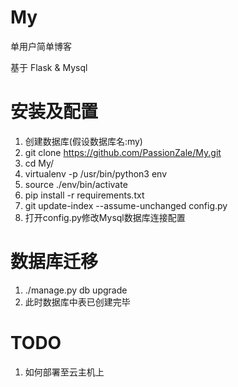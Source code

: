 # My
单用户简单博客

基于 Flask &amp; Mysql

# 安装及配置
1. 创建数据库(假设数据库名:my)
2. git clone https://github.com/PassionZale/My.git
3. cd My/
4. virtualenv -p /usr/bin/python3 env
5. source ./env/bin/activate
6. pip install -r requirements.txt
7. git update-index --assume-unchanged config.py
8. 打开config.py修改Mysql数据库连接配置 

# 数据库迁移
1. ./manage.py db upgrade
2. 此时数据库中表已创建完毕

# TODO
1. 如何部署至云主机上